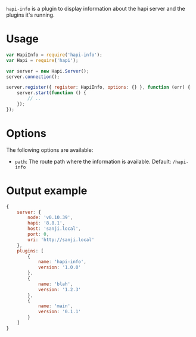 `hapi-info` is a plugin to display information about the hapi server and the
plugins it's running.

# Usage

``` javascript
var HapiInfo = require('hapi-info');
var Hapi = require('hapi');

var server = new Hapi.Server();
server.connection();

server.register({ register: HapiInfo, options: {} }, function (err) {
    server.start(function () {
        // ..
    });
});
```

# Options

The following options are available:

* `path`: The route path where the information is available. Default: `/hapi-info`


# Output example

``` javascript
{
    server: {
        node: 'v0.10.39',
        hapi: '8.8.1',
        host: 'sanji.local',
        port: 0,
        uri: 'http://sanji.local'
    },
    plugins: [
        {
            name: 'hapi-info',
            version: '1.0.0'
        },
        {
            name: 'blah',
            version: '1.2.3'
        },
        {
            name: 'main',
            version: '0.1.1'
        }
    ]
}
```
